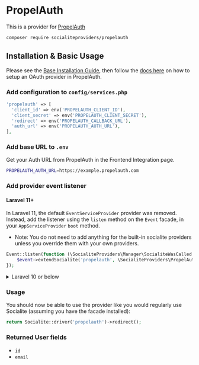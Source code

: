# PropelAuth

This is a provider for [PropelAuth](https://propelauth.com/)

```bash
composer require socialiteproviders/propelauth
```

## Installation & Basic Usage

Please see the [Base Installation Guide](https://socialiteproviders.com/usage/), then follow the [docs here](https://docs.propelauth.com/overview/authentication/oauth2) on how to setup an OAuth provider in PropelAuth.

### Add configuration to `config/services.php`

```php
'propelauth' => [
  'client_id' => env('PROPELAUTH_CLIENT_ID'),
  'client_secret' => env('PROPELAUTH_CLIENT_SECRET'),
  'redirect' => env('PROPELAUTH_CALLBACK_URL'),
  'auth_url' => env('PROPELAUTH_AUTH_URL'),
],
```

### Add base URL to `.env`

Get your Auth URL from PropelAuth in the Frontend Integration page.

```bash
PROPELAUTH_AUTH_URL=https://example.propelauth.com
```

### Add provider event listener

#### Laravel 11+

In Laravel 11, the default `EventServiceProvider` provider was removed. Instead, add the listener using the `listen` method on the `Event` facade, in your `AppServiceProvider` `boot` method.

* Note: You do not need to add anything for the built-in socialite providers unless you override them with your own providers.

```php
Event::listen(function (\SocialiteProviders\Manager\SocialiteWasCalled $event) {
    $event->extendSocialite('propelauth', \SocialiteProviders\PropelAuth\Provider::class);
});
```
<details>
<summary>
Laravel 10 or below
</summary>
Configure the package's listener to listen for `SocialiteWasCalled` events.

Add the event to your `listen[]` array in `app/Providers/EventServiceProvider`. See the [Base Installation Guide](https://socialiteproviders.com/usage/) for detailed instructions.

```php
protected $listen = [
    \SocialiteProviders\Manager\SocialiteWasCalled::class => [
        // ... other providers
        \SocialiteProviders\PropelAuth\PropelAuthExtendSocialite::class.'@handle',
    ],
];
```
</details>

### Usage

You should now be able to use the provider like you would regularly use Socialite (assuming you have the facade installed):

```php
return Socialite::driver('propelauth')->redirect();
```

### Returned User fields

-   `id`
-   `email`
